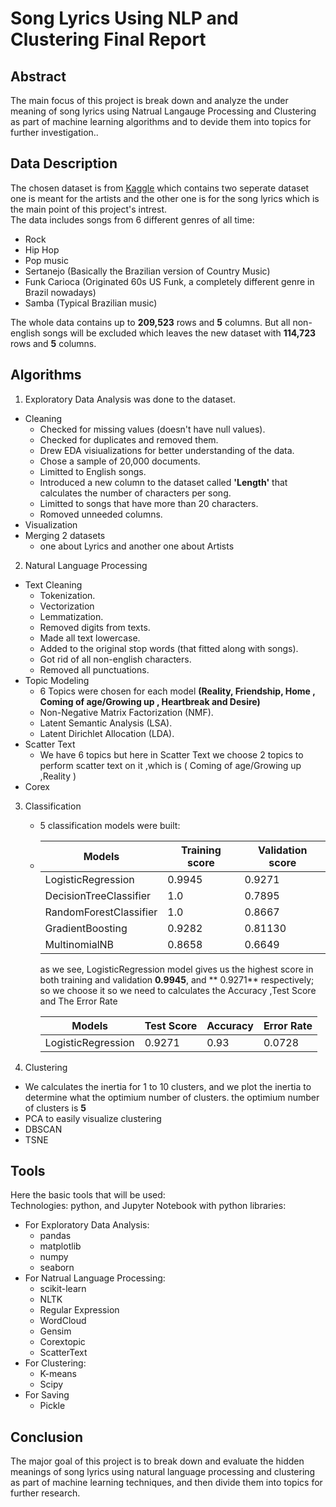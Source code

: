 # Song Lyrics Using NLP and Clustering Final Report
## Abstract
The main focus of this project is break down and analyze the under meaning of song lyrics using Natrual Langauge Processing and Clustering 
as part of machine learning algorithms and to devide them into topics for further investigation..

## Data Description
The chosen dataset is from [Kaggle](https://www.kaggle.com/neisse/scrapped-lyrics-from-6-genres?select=lyrics-data.csv) which contains two seperate dataset
one is meant for the artists and the other one is for the song lyrics which is the main point of this project's intrest.<br>
The data includes songs from 6 different genres of all time:
- Rock
- Hip Hop
- Pop music
- Sertanejo (Basically the Brazilian version of Country Music)
- Funk Carioca (Originated 60s US Funk, a completely different genre in Brazil nowadays)
- Samba (Typical Brazilian music)

The whole data contains up to **209,523** rows and **5** columns. But all non-english songs will be excluded which leaves the new dataset with
**114,723** rows and **5** columns.
## Algorithms
1. Exploratory Data Analysis was done to the dataset.
  - Cleaning
    - Checked for missing values (doesn't have null values).
    - Checked for duplicates and removed them.
    - Drew EDA visiualizations for better understanding of the data.
    - Chose a sample of 20,000 documents.
    - Limitted to English songs.
    - Introduced a new column to the dataset called **'Length'** that calculates the number of characters per song.
    - Limitted to songs that have more than 20 characters.
    - Romoved unneeded columns.
  - Visualization
  - Merging 2 datasets
    - one about Lyrics and another one about Artists
2. Natural Language Processing
 - Text Cleaning
   - Tokenization.
   - Vectorization
   - Lemmatization.
   - Removed digits from texts.
   - Made all text lowercase.
   - Added to the original stop words (that fitted along with songs).
   - Got rid of all non-english characters.
   - Removed all punctuations.
 - Topic Modeling
   - 6 Topics were chosen for each model **(Reality, Friendship, Home , Coming of age/Growing up , Heartbreak and Desire)**
   - Non-Negative Matrix Factorization (NMF).
   - Latent Semantic Analysis (LSA).
   - Latent Dirichlet Allocation (LDA).
 - Scatter Text
   - We have 6 topics but here in Scatter Text we choose 2 topics to perform scatter text on it ,which is ( Coming of age/Growing up ,Reality )
 - Corex
3. Classification 
   - 5 classification models were built:
   - Models | Training score | Validation score
     ------ | ---------------| ----------------
     LogisticRegression  | 0.9945 | 0.9271
     DecisionTreeClassifier  | 1.0 | 0.7895
     RandomForestClassifier | 1.0 | 0.8667
     GradientBoosting | 0.9282 | 0.81130
     MultinomialNB | 0.8658 | 0.6649 
     
     as we see, LogisticRegression model gives us the highest score in both training and validation **0.9945**, and ** 0.9271** respectively;
     so we choose it so we need to calculates the Accuracy ,Test Score and The Error Rate
     
     Models | Test Score | Accuracy | Error Rate
     ------- | -----------| ---------| ----------
     LogisticRegression | 0.9271 | 0.93 | 0.0728
     
 4. Clustering
   -  We calculates the inertia for 1 to 10 clusters, and we plot the inertia to determine what the optimium number of clusters.
      the optimium number of clusters is **5**
   - PCA to easily visualize clustering 
   - DBSCAN 
   - TSNE 
   
## Tools
Here the basic tools that will be used: <br/>
Technologies: python, and Jupyter Notebook with python libraries:
- For Exploratory Data Analysis:
  - pandas
  - matplotlib
  - numpy
  - seaborn
- For Natrual Language Processing:
  - scikit-learn
  - NLTK
  - Regular Expression
  - WordCloud
  - Gensim
  - Corextopic
  - ScatterText
- For Clustering:
  - K-means
  - Scipy
- For Saving
  - Pickle 
  
## Conclusion
The major goal of this project is to break down and evaluate the hidden meanings of song lyrics using natural language processing and clustering as part of machine learning techniques, and then divide them into topics for further research.
